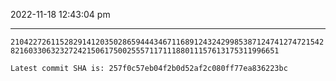 2022-11-18 12:43:04 pm

---

`2104227261152829141203502865944434671168912432429985387124741274721542821603306323272421506175002555711711188011157613175311996651`

`Latest commit SHA is: 257f0c57eb04f2b0d52af2c080ff77ea836223bc `
